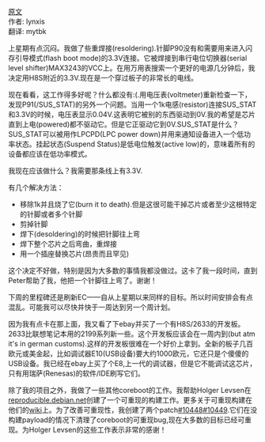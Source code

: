 <meta http-equiv='Content-Type' content='text/html; charset=utf-8' />

[原文](http://blogs.coreboot.org/blog/2015/06/10/gsoc-ech8s-firmware-week-2/)    
作者: lynxis    
翻译: mytbk    

上星期有点沉闷。我做了些重焊接(resoldering).针脚P90没有和需要用来进入闪存引导模式(flash boot mode)的3.3V连接。它被焊接到串行电位切换器(serial level shifter)MAX3243的VCC上。在用万用表搜索一个更好的电源几分钟后，我决定用H8S附近的3.3V.现在是一个穿过板子的非常长的电线。

现在看看，这工作得多好呢？什么都没有:(.用电压表(voltmeter)重新检查一下，发现P91(/SUS\_STAT)的另外一个问题。当用一个1k电感(resistor)连接SUS\_STAT和3.3V的时候，电压表显示0.04V.这表明它被别的东西驱动到0V.我的希望是芯片直到上电(powered)都不驱动它。但是它正驱动它到0V.SUS\_STAT是什么？SUS\_STAT可以被用作LPCPD(LPC power down)并用来通知设备进入一个低功率状态。挂起状态(Suspend Status)是低电位触发(active low)的，意味着所有的设备都应该在低功率模式。

我现在应该做什么？我需要那条线上有3.3V.

有几个解决方法：
* 移除1k并且烧了它(burn it to death).但是这很可能干掉芯片或者至少这根特定的针脚或者多个针脚
* 剪掉针脚
* 焊下(desoldering)的时候把针脚往上弯
* 焊下整个芯片之后弯曲，重焊接
* 用一个插座替换芯片(昂贵而且罕见)

这个决定不好做，特别是因为大多数的事情我都没做过。这卡了我一段时间，直到Peter帮助了我，他把一个针脚往上弯了。谢谢！

下周的里程碑还是刷新EC——自从上星期以来同样的目标。所以时间安排会有点混乱。可能我可以尽快并快于一周达到另一个周计划。

因为我有点卡在那上面，我又看了下ebay并买了一个有H8S/2633的开发板。2633比联想笔记本用的2199系列新一些。这个开发板应该会在一周内到(but atm it's in german customs).这样的开发板很难在一个好价上拿到。全新的板子几百欧元或美金起，比如调试器E10(USB设备)要大约1000欧元，它还只是个傻傻的USB设备。我已经在ebay上买了个E8,上一代的调试器，但是它不能调试这芯片，只有用瑞萨(Renesas)的软件/IDE刷写它们。

除了我的项目之外，我做了一些其他coreboot的工作。我帮助Holger Levsen在[reproducible.debian.net](https://reproducible.debian.net/coreboot/coreboot.html)创建了一个可重现的构建工作。更多关于可重现构建在他们的[wiki](https://wiki.debian.org/ReproducibleBuilds)上。为了改善可重现性，我创建了两个patch[#10448](http://review.coreboot.org/#/c/10448/)[#10449](http://review.coreboot.org/#/c/10449/).它们在没构建payload的情况下清理了coreboot的可重现bug,现在大多数的目标已经可重现。为Holger Levsen的这些工作表示非常的感谢！
